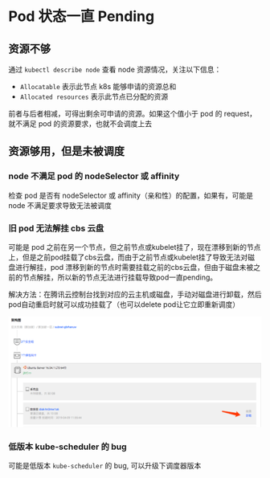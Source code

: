 # Pod 状态一直 Pending

## 资源不够

通过 `kubectl describe node` 查看 node 资源情况，关注以下信息：

- `Allocatable` 表示此节点 k8s 能够申请的资源总和
- `Allocated resources` 表示此节点已分配的资源

前者与后者相减，可得出剩余可申请的资源。如果这个值小于 pod 的 request，就不满足 pod 的资源要求，也就不会调度上去

## 资源够用，但是未被调度

### node 不满足 pod 的 nodeSelector 或 affinity

检查 pod 是否有 nodeSelector 或 affinity（亲和性）的配置，如果有，可能是 node 不满足要求导致无法被调度

### 旧 pod 无法解挂 cbs 云盘

可能是 pod 之前在另一个节点，但之前节点或kubelet挂了，现在漂移到新的节点上，但是之前pod挂载了cbs云盘，而由于之前节点或kubelet挂了导致无法对磁盘进行解挂，pod 漂移到新的节点时需要挂载之前的cbs云盘，但由于磁盘未被之前的节点解挂，所以新的节点无法进行挂载导致pod一直pending。

解决方法：在腾讯云控制台找到对应的云主机或磁盘，手动对磁盘进行卸载，然后pod自动重启时就可以成功挂载了（也可以delete pod让它立即重新调度）

![](images/cvm-unmount-cbs.png)

### 低版本 kube-scheduler 的 bug

可能是低版本 `kube-scheduler` 的 bug, 可以升级下调度器版本